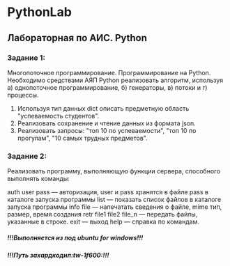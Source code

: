 # PythonLab
## Лабораторная по АИС. Python

### Задание 1:
Многопоточное программирование. Программирование на Python.
Необходимо средствами АЯП Python реализовать алгоритм, используя а) однопоточное программирование, б) генераторы, в) потоки и г) процессы.

1. Используя тип данных dict описать предметную область "успеваемость студентов". 
2. Реализовать сохранение и чтение данных из формата json. 
3. Реализовать запросы: "топ 10 по успеваемости", "топ 10 по прогулам", "10 самых трудных предметов".

### Задание 2:

Реализовать программу, выполняющую функции сервера, способного выполнять команды:

auth user pass — авторизация, user и pass хранятся в файле pass в каталоге запуска программы
list — показать список файлов в каталоге запуска программы
info file — напечатать сведения о файле, mime тип, размер, время создания
retr file1 file2 file_n — передать файлы, указанные в строке.
exit — выход
help — справка по командам.

##### !!!Выполняется из под ubuntu for windows!!!
##### !!!Путь захардкодил:tw-1f600:!!!
